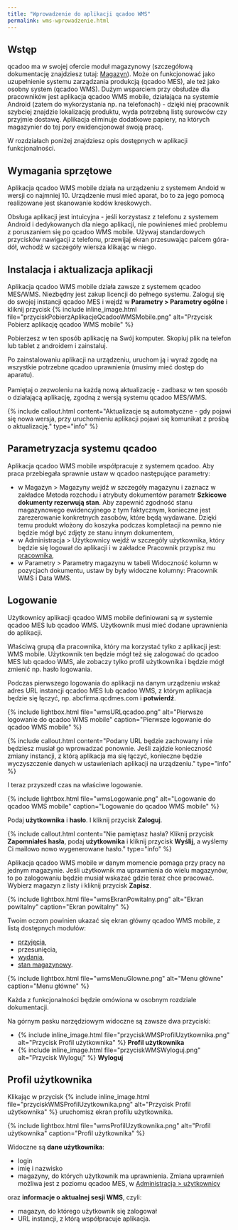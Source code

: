 ```yaml
---
title: "Wprowadzenie do aplikacji qcadoo WMS"
permalink: wms-wprowadzenie.html 
---
```


## Wstęp

qcadoo ma w swojej ofercie moduł magazynowy (szczegółową dokumentację znajdziesz tutaj: [Magazyn](/obsluga-magazynu)). Może on funkcjonować jako uzupełnienie systemu zarządzania produkcją (qcadoo MES), ale też jako osobny system (qcadoo WMS). Dużym wsparciem przy obsłudze dla pracowników jest aplikacja qcadoo WMS mobile, działająca na systemie Android (zatem do wykorzystania np. na telefonach) - dzięki niej pracownik szybciej znajdzie lokalizację produktu, wyda potrzebną listę surowców czy przyjmie dostawę. Aplikacja eliminuje dodatkowe papiery, na których magazynier do tej pory ewidencjonował swoją pracę. 

W rozdziałach poniżej znajdziesz opis dostępnych w aplikacji funkcjonalności.

## Wymagania sprzętowe

Aplikacja qcadoo WMS mobile działa na urządzeniu z systemem Andoid w wersji co najmniej 10. Urządzenie musi mieć aparat, bo to za jego pomocą realizowane jest skanowanie kodów kreskowych.

Obsługa aplikacji jest intuicyjna - jeśli korzystasz z telefonu z systemem Android i dedykowanych dla niego aplikacji, nie powinieneś mieć problemu z poruszaniem się po qcadoo WMS mobile. Używaj standardowych przycisków nawigacji z telefonu, przewijaj ekran przesuwając palcem góra-dół, wchodź w szczegóły wiersza klikając w niego.



## Instalacja i aktualizacja aplikacji

Aplikacja qcadoo WMS mobile działa zawsze z systemem qcadoo MES/WMS. Niezbędny jest zakup licencji do pełnego systemu. Zaloguj się do swojej instancji qcadoo MES i wejdź w **Parametry > Parametry ogólne** i kliknij przycisk {% include inline_image.html file="przyciskPobierzAplikacjeQcadooWMSMobile.png" alt="Przycisk Pobierz aplikację qcadoo WMS mobile" %}

Pobierzesz w ten sposób aplikację na Swój komputer. Skopiuj plik na telefon lub tablet z androidem i zainstaluj.

Po zainstalowaniu aplikacji na urządzeniu, uruchom ją i wyraź zgodę na wszystkie potrzebne qcadoo uprawnienia (musimy mieć dostęp do aparatu). 
<br/>
<br/>
Pamiętaj o zezwoleniu na każdą nową aktualizację - zadbasz w ten sposób o działającą aplikację, zgodną z wersją systemu qcadoo MES/WMS.

{% include callout.html content="Aktualizacje są automatyczne - gdy pojawi się nowa wersja, przy uruchomieniu aplikacji pojawi się komunikat z prośbą o aktualizację." type="info" %} 


## Parametryzacja systemu qcadoo

Aplikacja qcadoo WMS mobile współpracuje z systemem qcadoo. Aby praca przebiegała sprawnie ustaw w qcadoo następujące parametry:
- w Magazyn > Magazyny wejdź w szczegóły magazynu i zaznacz w zakładce Metoda rozchodu i atrybuty dokumentów parametr **Szkicowe dokumenty rezerwują stan**. Aby zapewnić zgodność stanu magazynowego ewidencyjnego z tym faktycznym, konieczne jest zarezerowanie konkretnych zasobów, które będą wydawane. Dzięki temu produkt włożony do koszyka podczas kompletacji na pewno nie będzie mógł być zdjęty ze stanu innym dokumentem,
- w Administracja > Użytkownicy wejdź w szczegóły użytkownika, który będzie się logował do aplikacji i w zakładce Pracownik przypisz mu [pracownika](/pracownicy),
- w Parametry > Parametry magazynu w tabeli Widoczność kolumn w pozycjach dokumentu, ustaw by były widoczne kolumny: Pracownik WMS i Data WMS.


## Logowanie


Użytkownicy aplikacji qcadoo WMS mobile definiowani są w systemie qcadoo MES lub qcadoo WMS. Użytkownik musi mieć dodane uprawnienia do aplikacji. 

Właściwą grupą dla pracownika, który ma korzystać tylko z aplikacji jest: WMS mobile. Użytkownik ten będzie mógł też się zalogować do qcadoo MES lub qcadoo WMS, ale zobaczy tylko profil użytkownika i będzie mógł zmienić np. hasło logowania.

Podczas pierwszego logowania do aplikacji na danym urządzeniu wskaż adres URL instancji qcadoo MES lub qcadoo WMS, z którym aplikacja będzie się łączyć, np. abcfirma.qcdmes.com i **potwierdź**. 

{% include lightbox.html file="wmsURLqcadoo.png" alt="Pierwsze logowanie do qcadoo WMS mobile" caption="Pierwsze logowanie do qcadoo WMS mobile" %}

{% include callout.html content="Podany URL będzie zachowany i nie będziesz musiał go wprowadzać ponownie. Jeśli zajdzie konieczność zmiany instancji, z którą aplikacja ma się łączyć, konieczne będzie wyczyszczenie danych w ustawieniach aplikacji na urządzeniu." type="info" %} 

I teraz przyszedł czas na właściwe logowanie.

{% include lightbox.html file="wmsLogowanie.png" alt="Logowanie do qcadoo WMS mobile" caption="Logowanie do qcadoo WMS mobile" %}

Podaj **użytkownika** i **hasło**. I kliknij przycisk **Zaloguj**.

{% include callout.html content="Nie pamiętasz hasła? Kliknij przycisk **Zapomniałeś hasła**, podaj **użytkownika** i kliknij przycisk **Wyślij**, a wyślemy Ci mailowo nowo wygenerowane hasło." type="info" %} 

Aplikacja qcadoo WMS mobile w danym momencie pomaga przy pracy na jednym magazynie. Jeśli użytkownik ma uprawnienia do wielu magazynów, to po zalogowaniu będzie musiał wskazać gdzie teraz chce pracować. Wybierz magazyn z listy i kliknij przycisk **Zapisz**.

{% include lightbox.html file="wmsEkranPowitalny.png" alt="Ekran powitalny" caption="Ekran powitalny" %}

Twoim oczom powinien ukazać się ekran główny qcadoo WMS mobile, z listą dostępnych modułów:
- [przyjęcia](/wms-przyjecia-wprowadzenie),
- przesunięcia,
- [wydania](/wms-wydania-wprowadzenie),
- [stan magazynowy](/wms-stan-wprowadzenie).

{% include lightbox.html file="wmsMenuGlowne.png" alt="Menu główne" caption="Menu główne" %}


Każda z funkcjonalności będzie omówiona w osobnym rozdziale dokumentacji.


Na górnym pasku narzędziowym widoczne są zawsze dwa przyciski:

- {% include inline_image.html file="przyciskWMSProfilUzytkownika.png" alt="Przycisk Profil użytkownika" %} **Profil użytkownika**
- {% include inline_image.html file="przyciskWMSWyloguj.png" alt="Przycisk Wyloguj" %} **Wyloguj**

## Profil użytkownika

Klikając w przycisk {% include inline_image.html file="przyciskWMSProfilUzytkownika.png" alt="Przycisk Profil użytkownika" %} uruchomisz ekran profilu użytkownika.

{% include lightbox.html file="wmsProfilUzytkownika.png" alt="Profil użytkownika" caption="Profil użytkownika" %}


Widoczne są **dane użytkownika**:
- login
- imię i nazwisko
- magazyny, do których użytkownik ma uprawnienia. Zmiana uprawnień możliwa jest z poziomu qcadoo MES, w [Administracja > użytkownicy](/uzytkownicy.html#przypisywanie-do-użytkownika-magazynu-pracownika-zakładu-oraz-linii-produkcyjnej)

oraz **informacje o aktualnej sesji WMS**, czyli:
- magazyn, do którego użytkownik się zalogował
- URL instancji, z którą współpracuje aplikacja.





